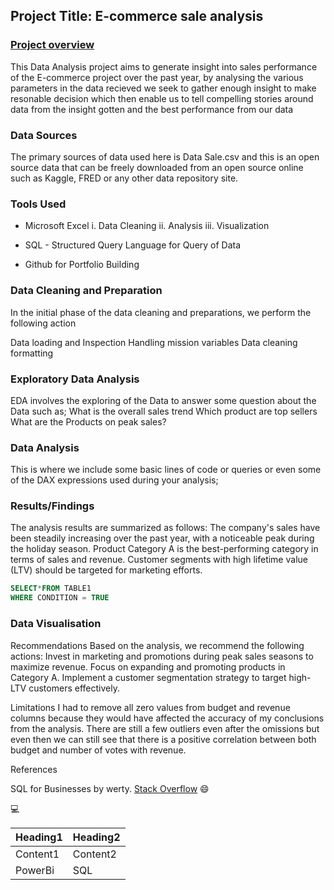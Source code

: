 ## Project Title: E-commerce sale analysis

### [Project overview](Project_Overview)
This Data Analysis project aims to generate insight into sales performance of the E-commerce project over the past year, by analysing the various parameters in the data recieved we seek to gather enough insight to make resonable decision which then enable us to tell compelling stories around data from the insight gotten and the best performance from our data

### Data Sources
The primary sources of data used here is Data Sale.csv and this is an open source data that can be freely downloaded from an open source online such as Kaggle, FRED or any other data repository site.

### Tools Used
- Microsoft Excel
   i. Data Cleaning
  ii. Analysis
iii. Visualization

- SQL - Structured Query Language for Query of Data
- Github for Portfolio Building

### Data Cleaning and Preparation
In the initial phase of the data cleaning and preparations, we perform the following action

Data loading and Inspection
Handling mission variables
Data cleaning formatting

### Exploratory Data Analysis
EDA involves the exploring of the Data to answer some question about the Data such as;
What is the overall sales trend
Which product are top sellers
What are the Products on peak sales?

### Data Analysis
This is where we include some basic lines of code or queries or even some of the DAX expressions used during your analysis;

### Results/Findings

The analysis results are summarized as follows:
The company's sales have been steadily increasing over the past year, with a noticeable peak during the holiday season.
Product Category A is the best-performing category in terms of sales and revenue.
Customer segments with high lifetime value (LTV) should be targeted for marketing efforts.

```SQL
SELECT*FROM TABLE1
WHERE CONDITION = TRUE
```


### Data Visualisation



Recommendations
Based on the analysis, we recommend the following actions:
Invest in marketing and promotions during peak sales seasons to maximize revenue.
Focus on expanding and promoting products in Category A.
Implement a customer segmentation strategy to target high-LTV customers effectively.

Limitations
I had to remove all zero values from budget and revenue columns because they would have affected the accuracy of my conclusions from the analysis. There are still a few outliers even after the omissions but even then we can still see that there is a positive correlation between both budget and number of votes with revenue.

References

SQL for Businesses by werty.
[Stack Overflow](https://stack.com)
😄

💻

|Heading1|Heading2|
|--------|--------|
|Content1|Content2|
|PowerBi|SQL|


